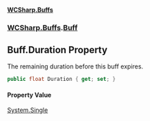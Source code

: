 #### [WCSharp\.Buffs](README.md 'README')
### [WCSharp\.Buffs](WCSharp.Buffs.md 'WCSharp\.Buffs').[Buff](WCSharp.Buffs.Buff.md 'WCSharp\.Buffs\.Buff')

## Buff\.Duration Property

The remaining duration before this buff expires\.

```csharp
public float Duration { get; set; }
```

#### Property Value
[System\.Single](https://learn.microsoft.com/en-us/dotnet/api/system.single 'System\.Single')